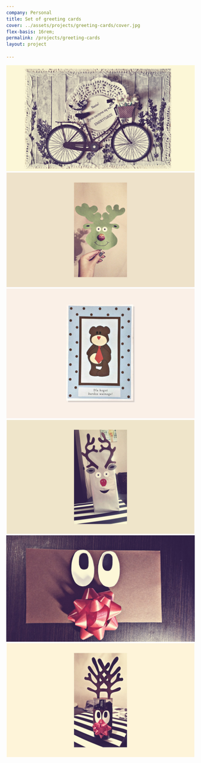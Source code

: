 ```yaml
---
company: Personal
title: Set of greeting cards
cover: ../assets/projects/greeting-cards/cover.jpg
flex-basis: 16rem;
permalink: /projects/greeting-cards
layout: project

---
```


<div class="project-image">
	<img src="../assets/projects/greeting-cards/1.jpg" />
</div>
<div class="project-image">
	<img src="../assets/projects/greeting-cards/2.jpg" />
</div>
<div class="project-image">
	<img src="../assets/projects/greeting-cards/3.jpg" />
</div>
<div class="project-image">
	<img src="../assets/projects/greeting-cards/4.jpg" />
</div>
<div class="project-image">
	<img src="../assets/projects/greeting-cards/5.jpg" />
</div>
<div class="project-image">
	<img src="../assets/projects/greeting-cards/6.jpg" />
</div>
